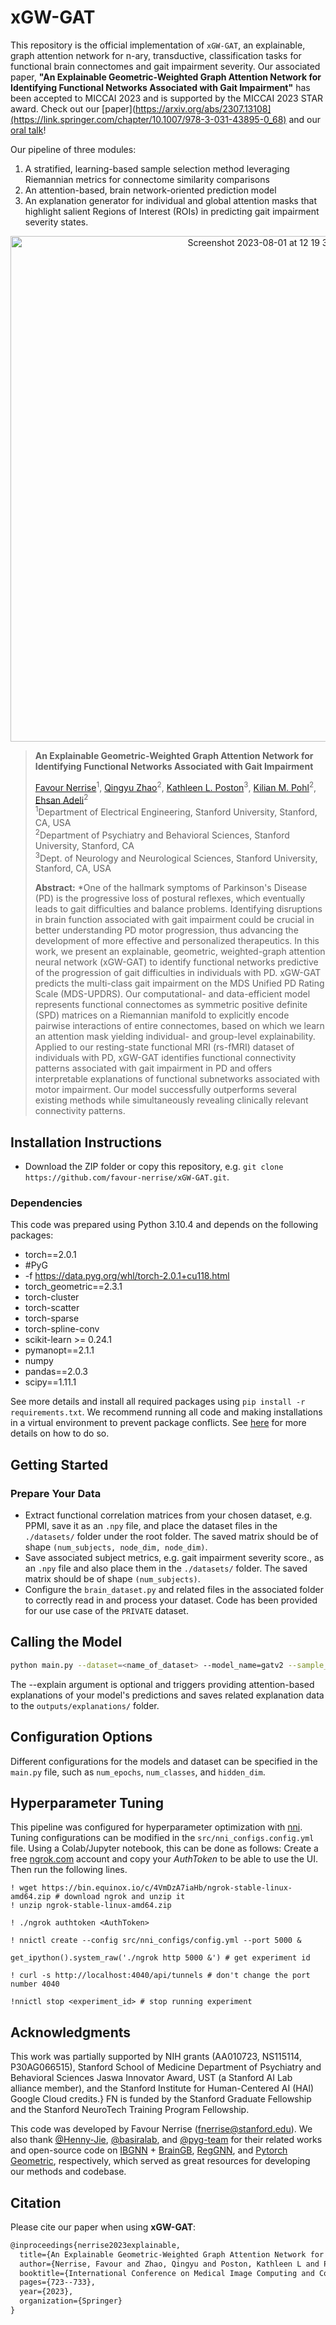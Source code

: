 # xGW-GAT

This repository is the official implementation of `xGW-GAT`, an explainable, graph attention network for n-ary, transductive, classification tasks for functional brain connectomes and gait impairment severity. Our associated paper, **"An Explainable Geometric-Weighted Graph Attention Network for Identifying Functional Networks Associated with Gait Impairment"** has been accepted to MICCAI 2023 and is supported by the MICCAI 2023 STAR award. Check out our [paper](https://arxiv.org/abs/2307.13108](https://link.springer.com/chapter/10.1007/978-3-031-43895-0_68) and our [oral talk](https://youtu.be/ZqoIfHHcIXc)!

Our pipeline of three modules: 
1) A stratified, learning-based sample selection method leveraging Riemannian metrics for connectome similarity comparisons
2) An attention-based, brain network-oriented prediction model
3) An explanation generator for individual and global attention masks that highlight salient Regions of Interest (ROIs) in predicting gait impairment severity states.

<p align="center">
  <img width="809" alt="Screenshot 2023-08-01 at 12 19 32 PM" src="https://github.com/favour-nerrise/xGW-GAT/assets/7450249/b031c09c-fa79-431b-8ffa-a002ac78f7a9">
</p>

> **An Explainable Geometric-Weighted Graph Attention Network for Identifying Functional Networks Associated with Gait Impairment**
>
> [Favour Nerrise](mailto:fnerrise@stanford.edu)<sup>1</sup>, [Qingyu Zhao]()<sup>2</sup>, [Kathleen L. Poston]()<sup>3</sup>, [Kilian M. Pohl]()<sup>2</sup>, [Ehsan Adeli]()<sup>2</sup><br/>
> <sup>1</sup>Department of Electrical Engineering, Stanford University, Stanford, CA, USA<br/>
> <sup>2</sup>Department of Psychiatry and Behavioral Sciences, Stanford University, Stanford, CA<br/>
> <sup>3</sup>Dept. of Neurology and Neurological Sciences, Stanford University, Stanford, CA, USA<br/>
>
> **Abstract:** *One of the hallmark symptoms of Parkinson's Disease (PD) is the progressive loss of postural reflexes, which eventually leads to gait difficulties and balance problems. Identifying disruptions in brain function associated with gait impairment could be crucial in better understanding PD motor progression, thus advancing the development of more effective and personalized therapeutics. In this work, we present an explainable, geometric, weighted-graph attention neural network (xGW-GAT) to identify functional networks predictive of the progression of gait difficulties in individuals with PD. xGW-GAT predicts the multi-class gait impairment on the MDS Unified PD Rating Scale (MDS-UPDRS). Our computational- and data-efficient model represents functional connectomes as symmetric positive definite (SPD) matrices on a Riemannian manifold to explicitly encode pairwise interactions of entire connectomes, based on which we learn an attention mask yielding individual- and group-level explainability. Applied to our resting-state functional MRI (rs-fMRI) dataset of individuals with PD, xGW-GAT identifies functional connectivity patterns associated with gait impairment in PD and offers interpretable explanations of functional subnetworks associated with motor impairment. Our model successfully outperforms several existing methods while simultaneously revealing clinically relevant connectivity patterns.

## Installation Instructions
- Download the ZIP folder or copy this repository, e.g.  ```git clone https://github.com/favour-nerrise/xGW-GAT.git```. 

### Dependencies
This code was prepared using Python 3.10.4 and depends on the following packages:

* torch==2.0.1
* #PyG
* -f https://data.pyg.org/whl/torch-2.0.1+cu118.html
* torch_geometric==2.3.1
* torch-cluster 
* torch-scatter  
* torch-sparse  
* torch-spline-conv  
* scikit-learn >= 0.24.1
* pymanopt==2.1.1
* numpy
* pandas==2.0.3
* scipy==1.11.1

See more details and install all required packages using ```pip install -r requirements.txt```. We recommend running all code and making installations in a virtual environment to prevent package conflicts. See [here](https://docs.python.org/3/library/venv.html) for more details on how to do so. 

## Getting Started
### Prepare Your Data 
* Extract functional correlation matrices from your chosen dataset, e.g. PPMI, save it as an ```.npy``` file, and place the dataset files in the ```./datasets/``` folder under the root folder. The saved matrix should be of shape ```(num_subjects, node_dim, node_dim)```.
* Save associated subject metrics, e.g. gait impairment severity score., as an ```.npy``` file and also place them in the ```./datasets/``` folder. The saved matrix should be of shape ```(num_subjects)```.
* Configure the ```brain_dataset.py``` and related files in the associated folder to correctly read in and process your dataset. Code has been provided for our use case of the ```PRIVATE``` dataset. 

## Calling the Model

```bash
python main.py --dataset=<name_of_dataset> --model_name=gatv2 --sample_selection --explain
```
The --explain argument is optional and triggers providing attention-based explanations of your model's predictions and saves related explanation data to the ```outputs/explanations/``` folder. 

## Configuration Options

Different configurations for the models and dataset can be specified in the ```main.py``` file, such as ```num_epochs```, ```num_classes```, and ```hidden_dim```.

## Hyperparameter Tuning
This pipeline was configured for hyperparameter optimization with [nni](https://github.com/microsoft/nni). Tuning configurations can be modified in the ```src/nni_configs.config.yml``` file. Using a Colab/Jupyter notebook, this can be done as follows: 
Create a free [ngrok.com](https://ngrok.com/) account and copy your *AuthToken* to be able to use the UI. Then run the following lines.
```
! wget https://bin.equinox.io/c/4VmDzA7iaHb/ngrok-stable-linux-amd64.zip # download ngrok and unzip it
! unzip ngrok-stable-linux-amd64.zip
```
```
! ./ngrok authtoken <AuthToken> 
```
```
! nnictl create --config src/nni_configs/config.yml --port 5000 &
```
```
get_ipython().system_raw('./ngrok http 5000 &') # get experiment id
```
```
! curl -s http://localhost:4040/api/tunnels # don't change the port number 4040
```
```
!nnictl stop <experiment_id> # stop running experiment
```


## Acknowledgments
This work was partially supported by NIH grants  (AA010723, NS115114, P30AG066515), Stanford School of Medicine Department of Psychiatry and Behavioral Sciences Jaswa Innovator Award, UST (a Stanford AI Lab alliance member), and the Stanford Institute for Human-Centered AI (HAI) Google Cloud credits.} FN is funded by the Stanford Graduate Fellowship and the Stanford NeuroTech Training Program Fellowship. 

This code was developed by Favour Nerrise (fnerrise@stanford.edu). We also thank [@Henny-Jie](https://github.com/HennyJie/), [@basiralab](https://github.com/basiralab/), and [@pyg-team](https://github.com/pyg-team/) for their related works and open-source code on [IBGNN](https://github.com/HennyJie/IBGNN) + [BrainGB](https://github.com/HennyJie/BrainGB), [RegGNN](https://github.com/basiralab/RegGNN/), and [Pytorch Geometric](https://github.com/pyg-team/pytorch_geometric), respectively, which served as great resources for developing our methods and codebase.


## Citation
Please cite our paper when using **xGW-GAT**:
```latex
@inproceedings{nerrise2023explainable,
  title={An Explainable Geometric-Weighted Graph Attention Network for Identifying Functional Networks Associated with Gait Impairment},
  author={Nerrise, Favour and Zhao, Qingyu and Poston, Kathleen L and Pohl, Kilian M and Adeli, Ehsan},
  booktitle={International Conference on Medical Image Computing and Computer-Assisted Intervention},
  pages={723--733},
  year={2023},
  organization={Springer}
}
```
